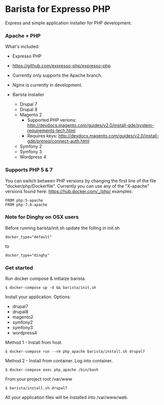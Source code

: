 # Barista for Expresso PHP

Express and simple application installer for PHP development.

### Apache + PHP

What's included:

  - Expresso PHP
   - https://github.com/expresso-php/expresso-php
   - Currently only supports the Apache branch.
   - Nginx is currently in development.

  - Barista Installer
    - Drupal 7
    - Drupal 8
    - Magento 2
      - Supported PHP verions: http://devdocs.magento.com/guides/v2.0/install-gde/system-requirements-tech.html
      - Requires keys: http://devdocs.magento.com/guides/v2.0/install-gde/prereq/connect-auth.html
    - Symfony 2
    - Symfony 3
    - Wordpress 4

### Supports PHP 5 & 7
You can switch between PHP versions by changing the first line of
the file "docker/php/Dockerfile".
Currently you can use any of the "X-apache" versions found here:
https://hub.docker.com/_/php/
examples:
```
FROM php:5-apache
FROM php:7.0-apache
```
### Note for Dinghy on OSX users
Before running barista/init.sh update the folling in init.sh
```
docker_type="default"
```
to
```
docker_type="dinghy"
```

### Get started
Run docker compose & initialze barista.
```
$ docker-compose up -d && barista/init.sh
```
Install your application.
Options:
- drupal7
- drupal8
- magento2
- symfony2
- symfony3
- wordpress4

Method 1 - Install from host.
```
$ docker-compose run --rm php_apache barista/install.sh drupal7
```

Method 2 - Install from container.
Log into container.
```
$ docker-compose exec php_apache /bin/bash
```

From your project root /var/www
```
$ barista/install.sh drupal7
```

All your application files will be installed into /var/www/web.

